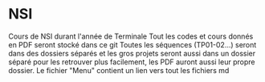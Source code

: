 # NSI
Cours de NSI durant l'année de Terminale
Tout les codes et cours donnés en PDF seront stocké dans ce git
Toutes les séquences (TP01-02...) seront dans des dossiers séparés et les gros projets seront aussi dans un dossier séparé pour les retrouver plus facilement, les PDF auront aussi leur propre dossier. Le fichier "Menu" contient un lien vers tout les fichiers md